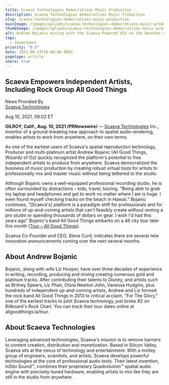 ```yaml
---
title: Scaeva Technologies Democratizes Music Production
description: Scaeva Technologies Democratizes Music Production
slug: scaeva-technologies-democratizes-music-production
mainImage: /images/uploads/scaeva-technologies-democratizes-music-production-featured.jpg
thumbImage: /images/uploads/scaeva-technologies-democratizes-music-production-thumb.jpg
alt: Andrew Bojanic mixing with the Scaeva-Powered VSX on the beaches of Maui
tags:
  - Investment
priority: "0.5"
date: 2021-08-13T16:00:00.000Z
pagetype: article
share: true
---
```

## Scaeva Empowers Independent Artists, Including Rock Group All Good Things

News Provided By\
[Scaeva Technologies](https://www.prnewswire.com/news/scaeva-technologies/) 

Aug 10, 2021, 09:02 ET

**GILROY, Calif., Aug. 10, 2021 /PRNewswire/** — [Scaeva Technologies](https://c212.net/c/link/?t=0&l=en&o=3255034-1&h=1066878181&u=https%3A%2F%2Fscaevatech.com%2F&a=Scaeva+Technologies) Inc., inventor of a ground-breaking new approach to spatial audio rendering, enables artists to work from anywhere, on their own terms.

As one of the earliest users of Scaeva's spatial reproduction technology, Producer and multi-platinum artist Andrew Bojanic (All Good Things, Wizardz of Oz) quickly recognized the platform's potential to free independent artists to produce from anywhere. Scaeva democratized the business of music production by creating robust virtual tools for artists to professionally mix and master music without being tethered to the studio.

Although Bojanic owns a well-equipped professional recording studio, he is often surrounded by distractions – kids, travel, touring. "Being able to grab my laptop and headphones and get to work no matter where I am is huge. I even found myself checking tracks on the beach in Hawaii." Bojanic continues, "\[Scaeva's] platform is a paradigm shift for professionals and for millions of up-and-coming artists that can't feasibly create without renting a pro studio or spending thousands of dollars on gear. I wish I'd had this years ago" Bojanic's band All Good Things embarks on a 46 city tour later this month ([Tour – All Good Things](https://c212.net/c/link/?t=0&l=en&o=3255034-1&h=548908050&u=https%3A%2F%2Fallgoodthings.la%2Ftour&a=Tour+-+All+Good+Things)).

Scaeva Co-Founder and CEO, Steve Curd, indicates there are several new innovation announcements coming over the next several months.

## About Andrew Bojanic

Bojanic, along with wife Liz Hooper, have over three decades of experience in writing, recording, producing and mixing creating numerous gold and platinum tracks. After contributing their talents to Disney, and artists such as Britney Spears, Liz Phair, Olivia Newton John, Vanessa Hudgins, plus hundreds of independent up-and-coming artists, Andrew and Liz formed the rock band All Good Things in 2013 to critical acclaim. "For The Glory," one of the earliest tracks to pilot Scaeva technology, just broke #2 on Billboard's Rock Chart. You can track their tour dates online at allgoodthings.la/tour.

## About Scaeva Technologies

Leveraging advanced technologies, Scaeva's mission is to remove barriers to content creation, distribution and monetization. Based in Silicon Valley, Scaeva sits at the nexus of technology and entertainment. With a motley group of engineers, scientists, and artists, Scaeva develops powerful technologies at the core of professional audio tools. Their latest invention, InSitu Sound™, combines their proprietary Quadvolution™ spatial audio engine with precisely-tuned hardware, enabling artists to mix like they are still in the studio from anywhere.